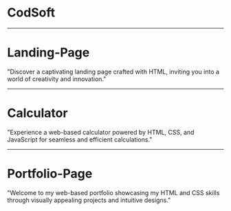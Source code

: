 # CodSoft
---

# Landing-Page
"Discover a captivating landing page crafted with HTML, inviting you into a world of creativity and innovation."

---

# Calculator
"Experience a web-based calculator powered by HTML, CSS, and JavaScript for seamless and efficient calculations."

---

# Portfolio-Page
"Welcome to my web-based portfolio showcasing my HTML and CSS skills through visually appealing projects and intuitive designs."
